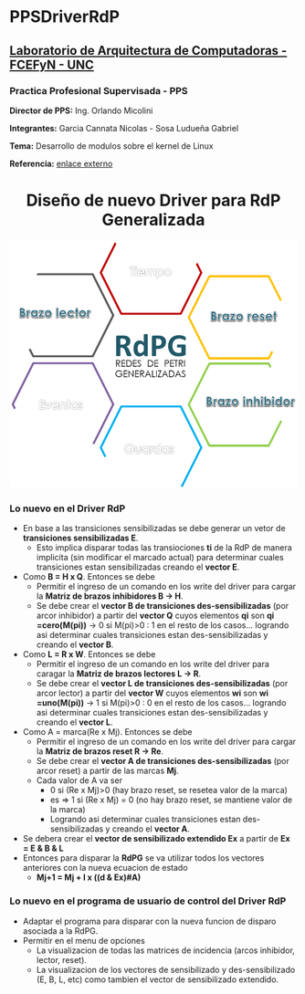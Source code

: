 # PPSDriverRdP

## [Laboratorio de Arquitectura de Computadoras - FCEFyN - UNC](http://computacion.efn.uncor.edu/lac)

### Practica Profesional Supervisada - PPS

  **Director de PPS:** Ing. Orlando Micolini
  
  **Integrantes:** Garcia Cannata Nicolas - Sosa Ludueña Gabriel
  
  **Tema:** Desarrollo de modulos sobre el kernel de Linux
  
  **Referencia:** [enlace externo](http://sedici.unlp.edu.ar/bitstream/handle/10915/56579/Documento_completo.pdf-PDFA.pdf?sequence=1)
  

<h1 align="center" >Diseño de nuevo Driver para RdP Generalizada</h1>
<p align="center">
 
<img src="https://github.com/gslAgile/PPSDriverRdP/blob/master/modulo_RdPG/intro2_RdPG.png" title="Intro RdP Generalizada">
<div align="center"></div>
 
</p>


### **Lo nuevo en el Driver RdP**
* En base a las transiciones sensibilizadas se debe generar un vetor de **transiciones sensibilizadas E**.
  - Esto implica disparar todas las transiociones **ti** de la RdP de manera implicita (sin modificar el marcado actual) para determinar
  cuales transiciones estan sensibilizadas creando el **vector E**.
* Como **B = H x Q**. Entonces se debe
  - Permitir el ingreso de un comando en los write del driver para cargar la **Matriz de brazos inhibidores B -> H**.
  - Se debe crear el **vector B de transiciones des-sensibilizadas** (por arcor inhibidor) a partir del **vector Q** cuyos elementos **qi**
  son **qi =cero(M(pi))** -> 0 si M(pi)>0 : 1 en el resto de los casos... logrando asi determinar cuales transiciones estan
  des-sensibilizadas y creando el **vector B**.
* Como **L = R x W**. Entonces se debe
  - Permitir el ingreso de un comando en los write del driver para caragar la **Matriz de brazos lectores L -> R**.
  - Se debe crear el **vector L de transiciones des-sensibilizadas** (por arcor lector) a partir del **vector W** cuyos elementos **wi**
  son **wi =uno(M(pi))** -> 1 si M(pi)>0 : 0 en el resto de los casos... logrando asi determinar cuales transiciones estan
  des-sensibilizadas y creando el **vector L**.
* Como A = marca(Re x Mj). Entonces se debe
  - Permitir el ingreso de un comando en los write del driver para cargar la **Matriz de brazos reset R -> Re**.
  - Se debe crear el **vector A de transiciones des-sensibilizadas** (por arcor reset) a partir de las marcas **Mj**.
  - Cada valor de A va ser 
     - 0 si (Re x Mj)>0 (hay brazo reset, se resetea valor de la marca)
     - es => 1 si (Re x Mj) = 0 (no hay brazo reset, se mantiene valor de la marca) 
     - Logrando asi determinar cuales transiciones estan des-sensibilizadas y creando el **vector A**.
* Se debera crear el **vector de sensibilizado extendido Ex** a partir de **Ex = E & B & L**
* Entonces para disparar la **RdPG** se va utilizar todos los vectores anteriores con la nueva ecuacion de estado
  - **Mj+1 = Mj + I x ((d & Ex)#A)**
  
### **Lo nuevo en el programa de usuario de control del Driver RdP**
* Adaptar el programa para disparar con la nueva funcion de disparo asociada a la RdPG.
* Permitir en el menu de opciones
   - La visualizacion de todas las matrices de incidencia (arcos inhibidor, lector, reset).
   - La visualizacion de los vectores de sensibilizado y des-sensibilizado (E, B, L, etc) como tambien el vector de sensibilizado extendido.
